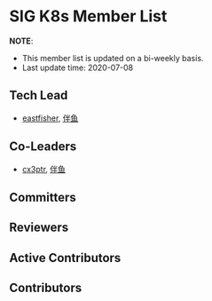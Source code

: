 # SIG K8s Member List

**NOTE**:

* This member list is updated on a bi-weekly basis.
* Last update time: 2020-07-08

## Tech Lead

* [eastfisher](https://github.com/eastfisher), [伴鱼](https://www.ipalfish.com/)

## Co-Leaders

* [cx3ptr](https://github.com/cx3ptr), [伴鱼](https://www.ipalfish.com/)

## Committers

## Reviewers

## Active Contributors

## Contributors

